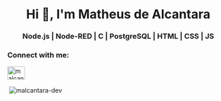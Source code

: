 <h1 align="center">Hi 👋, I'm Matheus de Alcantara</h1>
<h3 align="center">Node.js | Node-RED | C | PostgreSQL | HTML | CSS | JS</h3>


<h3 align="left">Connect with me:</h3>
<p align="left">
<a href="https://linkedin.com/in/malcantara-dev" target="blank"><img align="center" src="https://raw.githubusercontent.com/rahuldkjain/github-profile-readme-generator/master/src/images/icons/Social/linked-in-alt.svg" alt="malcantara-dev" height="30" width="40" /></a>
</p>


<p>&nbsp;<img align="center" src="https://github-readme-stats.vercel.app/api?username=malcantara-dev&show_icons=true&locale=en" alt="malcantara-dev" /></p>
